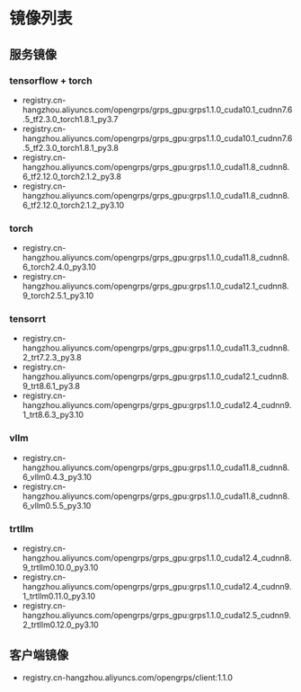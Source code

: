# 镜像列表

## 服务镜像

### tensorflow + torch

* registry.cn-hangzhou.aliyuncs.com/opengrps/grps_gpu:grps1.1.0_cuda10.1_cudnn7.6.5_tf2.3.0_torch1.8.1_py3.7
* registry.cn-hangzhou.aliyuncs.com/opengrps/grps_gpu:grps1.1.0_cuda10.1_cudnn7.6.5_tf2.3.0_torch1.8.1_py3.8
* registry.cn-hangzhou.aliyuncs.com/opengrps/grps_gpu:grps1.1.0_cuda11.8_cudnn8.6_tf2.12.0_torch2.1.2_py3.8
* registry.cn-hangzhou.aliyuncs.com/opengrps/grps_gpu:grps1.1.0_cuda11.8_cudnn8.6_tf2.12.0_torch2.1.2_py3.10

### torch

* registry.cn-hangzhou.aliyuncs.com/opengrps/grps_gpu:grps1.1.0_cuda11.8_cudnn8.6_torch2.4.0_py3.10
* registry.cn-hangzhou.aliyuncs.com/opengrps/grps_gpu:grps1.1.0_cuda12.1_cudnn8.9_torch2.5.1_py3.10

### tensorrt

* registry.cn-hangzhou.aliyuncs.com/opengrps/grps_gpu:grps1.1.0_cuda11.3_cudnn8.2_trt7.2.3_py3.8
* registry.cn-hangzhou.aliyuncs.com/opengrps/grps_gpu:grps1.1.0_cuda12.1_cudnn8.9_trt8.6.1_py3.8
* registry.cn-hangzhou.aliyuncs.com/opengrps/grps_gpu:grps1.1.0_cuda12.4_cudnn9.1_trt8.6.3_py3.10

### vllm

* registry.cn-hangzhou.aliyuncs.com/opengrps/grps_gpu:grps1.1.0_cuda11.8_cudnn8.6_vllm0.4.3_py3.10
* registry.cn-hangzhou.aliyuncs.com/opengrps/grps_gpu:grps1.1.0_cuda11.8_cudnn8.6_vllm0.5.5_py3.10

### trtllm

* registry.cn-hangzhou.aliyuncs.com/opengrps/grps_gpu:grps1.1.0_cuda12.4_cudnn8.9_trtllm0.10.0_py3.10
* registry.cn-hangzhou.aliyuncs.com/opengrps/grps_gpu:grps1.1.0_cuda12.4_cudnn9.1_trtllm0.11.0_py3.10
* registry.cn-hangzhou.aliyuncs.com/opengrps/grps_gpu:grps1.1.0_cuda12.5_cudnn9.2_trtllm0.12.0_py3.10

## 客户端镜像

* registry.cn-hangzhou.aliyuncs.com/opengrps/client:1.1.0